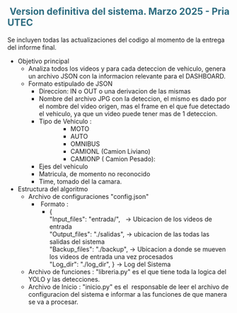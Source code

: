 <!-- ####### HEY, I AM THE SOURCE EDITOR! #########-->
<h2 style="color: #2e6c80;">&nbsp;Version definitiva del sistema. Marzo 2025 - Pria UTEC</h2>
<p>Se incluyen todas las actualizaciones del codigo al momento de la entrega del informe final.</p>
<ul>
<li>Objetivo principal
<ul>
<li>Analiza todos los videos y para cada deteccion de vehiculo, genera un archivo JSON con la informacion relevante para el DASHBOARD.</li>
<li>Formato estipulado de JSON
<ul>
<li>Direccion: IN o OUT o una derivacion de las mismas</li>
<li>Nombre del archivo JPG con la deteccion, el mismo es dado por el nombre del video origen, mas el frame en el que fue detectado el vehiculo, ya que un video puede tener mas de 1 deteccion.</li>
<li>Tipo de Vehiculo : <br />
<ul>
<li style="list-style-type: none;">
<ul>
<li style="list-style-type: none;">
<ul>
<li>MOTO</li>
<li>AUTO</li>
<li>OMNIBUS</li>
<li>CAMIONL (Camion Liviano)</li>
<li>CAMIONP ( Camion Pesado):</li>
</ul>
</li>
</ul>
</li>
</ul>
</li>
<li>Ejes del vehiculo</li>
<li>Matricula, de momento no reconocido</li>
<li>Time, tomado del la camara.</li>
</ul>
</li>
</ul>
</li>
<li>Estructura del algoritmo
<ul>
<li>Archivo de configuraciones "config.json"
<ul>
<li>&nbsp;Formato : <br />
<ul>
<li>{<br />"Input_files": "entrada/",&nbsp;&nbsp; -&gt; Ubicacion de los videos de entrada<br />"Output_files": "./salidas", -&gt; ubicacion de las todas las salidas del sistema<br />"Backup_files": "./backup", -&gt; Ubicacion a donde se mueven los videos de entrada una vez procesados<br />"Log_dir": "./log_dir", } -&gt; Log del Sistema</li>
</ul>
</li>
</ul>
</li>
<li>Archivo de funciones : "libreria.py" es el que tiene toda la logica del YOLO y las detecciones.</li>
<li>Archivo de Inicio : "inicio.py" es el&nbsp; responsable de leer el archivo de configuracion del sistema e informar a las funciones de que manera se va a procesar.</li>
</ul>
</li>
</ul>
